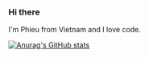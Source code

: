 ### Hi there

I'm Phieu from Vietnam and I love code.

[![Anurag's GitHub stats](https://github-readme-stats.vercel.app/api?username=phieu37)](https://github.com/anuraghazra/github-readme-stats)
